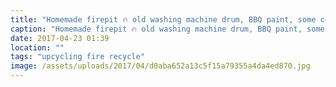 ```yaml
---
title: "Homemade firepit 🔥 old washing machine drum, BBQ paint, some coach bolts and selection of nuts. Now needs to be lit!"
caption: "Homemade firepit 🔥 old washing machine drum, BBQ paint, some coach bolts and selection of nuts. Now needs to be lit!"
date: 2017-04-23 01:39
location: ""
tags: "upcycling fire recycle"
image: /assets/uploads/2017/04/d0aba652a13c5f15a79355a4da4ed870.jpg
---
```

